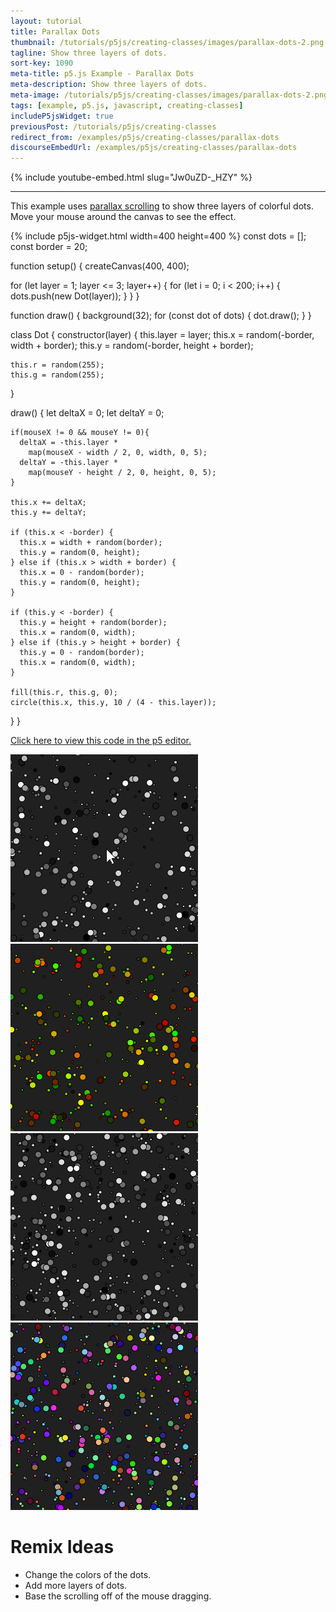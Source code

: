 ```yaml
---
layout: tutorial
title: Parallax Dots
thumbnail: /tutorials/p5js/creating-classes/images/parallax-dots-2.png
tagline: Show three layers of dots.
sort-key: 1090
meta-title: p5.js Example - Parallax Dots
meta-description: Show three layers of dots.
meta-image: /tutorials/p5js/creating-classes/images/parallax-dots-2.png
tags: [example, p5.js, javascript, creating-classes]
includeP5jsWidget: true
previousPost: /tutorials/p5js/creating-classes
redirect_from: /examples/p5js/creating-classes/parallax-dots
discourseEmbedUrl: /examples/p5js/creating-classes/parallax-dots
---
```


{% include youtube-embed.html slug="Jw0uZD-_HZY" %}

---

This example uses [parallax scrolling](https://en.wikipedia.org/wiki/Parallax_scrolling) to show three layers of colorful dots. Move your mouse around the canvas to see the effect.

{% include p5js-widget.html width=400 height=400 %}
const dots = [];
const border = 20;

function setup() {
  createCanvas(400, 400);

  for (let layer = 1; layer <= 3; layer++) {
    for (let i = 0; i < 200; i++) {
      dots.push(new Dot(layer));
    }
  }
}

function draw() {
  background(32);
  for (const dot of dots) {
    dot.draw();
  }
}

class Dot {
  constructor(layer) {
    this.layer = layer;
    this.x = random(-border, width + border);
    this.y = random(-border, height + border);

    this.r = random(255);
    this.g = random(255);
  }

  draw() {
    let deltaX = 0;
    let deltaY = 0;

    if(mouseX != 0 && mouseY != 0){
      deltaX = -this.layer *
        map(mouseX - width / 2, 0, width, 0, 5);
      deltaY = -this.layer *
        map(mouseY - height / 2, 0, height, 0, 5);
    }

    this.x += deltaX;
    this.y += deltaY;

    if (this.x < -border) {
      this.x = width + random(border);
      this.y = random(0, height);
    } else if (this.x > width + border) {
      this.x = 0 - random(border);
      this.y = random(0, height);
    }

    if (this.y < -border) {
      this.y = height + random(border);
      this.x = random(0, width);
    } else if (this.y > height + border) {
      this.y = 0 - random(border);
      this.x = random(0, width);
    }

    fill(this.r, this.g, 0);
    circle(this.x, this.y, 10 / (4 - this.layer));
  }
}
</script>

[Click here to view this code in the p5 editor.](https://editor.p5js.org/KevinWorkman/sketches/N4R8UHHGY)

![campfire](/tutorials/p5js/creating-classes/images/parallax-dots-1.gif)
![campfire](/tutorials/p5js/creating-classes/images/parallax-dots-3.png)
![campfire](/tutorials/p5js/creating-classes/images/parallax-dots-4.png)
![campfire](/tutorials/p5js/creating-classes/images/parallax-dots-5.png)

# Remix Ideas

- Change the colors of the dots.
- Add more layers of dots.
- Base the scrolling off of the mouse dragging.
